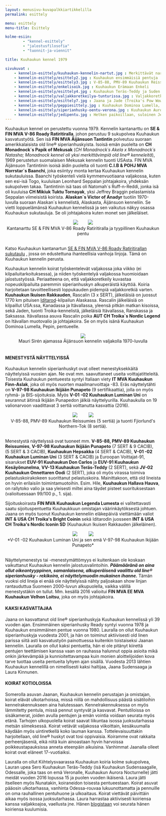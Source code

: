 ```yaml
---
layout: menusivu-kuvapalkkiartikkelilla
permalink: esittely

menu: esittely
menu-title: Esittely

kolme-esiin:
        - "kennel-esittely"
        - "jalostusfilosofia"
        - "tuonnit-ja-viennit"

title: Kuuhaukun kennel 1979

sivukuvat :
    - kennelin-esittely/kuuhaukun-kennelin-nartut.jpg : Merkittävät nartut Lumi, Rusty ja Enkeli
    - kennelin-esittely/esittely2.jpg : Kuuhaukun ensimmäisiä pentuja
    - kennelin-esittely/esittely3.jpg : V-85-88, PMV-89 Kuuhaukun Reissumies
    - kennelin-esittely/enkelisoik.jpg : Kuuhaukun Erämaan Enkeli
    - kennelin-esittely/esittely4.jpg : Kuuhaukun Teräs-Teddy ja Suden Saaga
    - kennelin-esittely/valjakkoretkeilya-tunturissa.jpg : Valjakkoretkeilyä tunturissa
    - kennelin-esittely/esittely7.jpg : Jaana ja Jade (Troika's Pow Wow)
    - kennelin-esittely/peppiesittely.jpg : Kuuhaukun Dominoa Lumella, Peppi
    - kennelin-esittely/siperianhusky-oentu-verona.jpg : Kuuhaukun Aurora Nocturne, Verona
    - kennelin-esittely/jedipentu.jpg : Hetken paikoillaan, suloinen Jedi-pentu
---
```

Kuuhaukun kennel on perustettu vuonna 1979. Kennelin kantanarttu on **SE & FIN MVA 
V-86 Roady Ratiritiralla**, johon perustuu 9 sukupolvea Kuuhaukun kasvatustyötä. Sen isä **FIN MVA Äijänsuon Tantintin** 
polveutuu suoraan amerikkalaisista 
old line® siperianhuskyista. Isoisä emän puolelta on **CH Monadnock´s Papik of Mekusak** 
(*CH Monadnock´s Akela x Monadnock´s Natasha; Monadnock kennel oli yksi merkittävimpiä old line® kenneleitä*), 
1969 perustetun suomalaisen Mekusak kennelin tuonti USAsta. 
FIN MVA Äijänsuon Tantintinin isoisä äidin puolelta oli tuonti **C.I.B & POHJ MVA Norrstar´s Baanchi**, joka 
esiintyy monta kertaa Kuuhaukun kennelin sukutauluissa. Baanchi työskenteli vielä kymmenvuotiaana valjakossa, 
kuten sen esi-isä Togo, kuuluisan Leonhard Seppalan johtajakoira, yhdeksän sukupolven takaa. Tantintinin isä 
taas oli Natomah´s Ruff-n-Reddi, jonka isä oli kuuluisa **CH Mikiuk Tuktu Tornayak**, yksi Jeffrey Braggin pelastamista 
Seppalan viimeisistä koirista. **Alaskan´s Victor of Anadyr** tuotiin 1970-luvulla suoraan Alaskan´s kennelistä, 
Alaskasta, Äijänsuon kenneliin. Se vietti loppuelämänsä Kuuhaukun kennelissä ja sen vaikutus näkyy osassa Kuuhaukun 
sukutauluja. Se oli johtajakoira kuten monet sen jälkeläiset.

<center>
<img src="images/kennelin-esittely/kuuhaukun-kennelin-kantanarttu.jpg">&nbsp;&nbsp;&nbsp;&nbsp;
&nbsp;&nbsp;&nbsp;<img src="images/kennelin-esittely/siperianhuskyn-pentu-vilkenvits.jpg"><br>
Kantanarttu SE & FIN MVA V-86 Roady Ratiritiralla ja tyypillinen Kuuhaukun pentu</center><br>

Katso Kuuhaukun kantanartun [SE & FIN MVA V-86 Roady Ratiritirallan sukutaulu](http://ingrus.net/husky/en/details/35722)
, jossa on edustettuna ihanteellisia vanhoja linjoja. Tämä on Kuuhaukun kennelin perusta.
					
Kuuhaukun kennelin koirat työskentelevät valjakossa joka viikko (ei kilpailuitarkoituksessa), ja 
niiden työskentelyä valjakossa huomioidaan jalostustyössä. Periaatteena on, että 
valjakkoretkeily kuvastaa nopeuskilpailuita paremmin siperianhuskyn alkuperäistä käyttöä. 
Koiria harjoitetaan tavoitteellisesti loppukauden pidempiä valjakkoretkiä varten.
**Kuuhaukun Ikuisen Rakkauden**, Rascalin (3 x SERT), jälkeläisiä on juossut 1770 km 
pituisen [Iditarod](iditarod)-kilpailun Alaskassa. Rascalin jälkeläisiä on kilpaillut USA:ssa, 
Kanadassa ja Itävallassa, yleensä pitkän matkan kisoissa, sekä Jaden, tuonti Troika-kennelistä, 
jälkeläisiä Itävallassa, Ranskassa ja Saksassa. Itävallassa asuva Rascalin poika 
**AUT CH Troika´s Nordic Legend** on Itävallan muotovalio ja johtajakoira. Se on myös 
isänä Kuuhaukun Dominoa Lumella, Pepin, pentueelle.

<center>
<img src="images/kennelin-esittely/koiravaljakko.jpg"><br>
Mauri Sirén ajamassa Äijänsuon kennelin valjakolla 1970-luvulla
</center>
<br>


<h4>MENESTYSTÄ NÄYTTELYISSÄ</h4>

Kuuhaukun kennelin siperianhuskyt ovat olleet menestyksekkäitä näyttelyissä vuosien ajan. Ne ovat mm. saavuttaneet useita 
voittajatitteleitä. Toisesta Kuuhaukun pentueesta syntyi Italiaan viety **IT MVA Kuuhaukun Finn-Aslak**, joka 
oli myös nuorten maailmanvoittaja -83. Eräs näyttelytähti on **V-97-98 Kuuhaukun Ikijään Punapeto** (9 sertifikaattia), jolla on myös ryhmä- ja BIS-sijoituksia. 
Myös **V-01 -02 Kuuhaukun Luminan Uni** on seurannut äitinsä Ikijään Punapedon jälkiä näyttelyurilla. Kuuhaukulla on 19 valionarvoon vaadittavat
3 sertiä voittanutta kasvattia (2016). 

<center>
<img src="images/kennelin-esittely/resu.jpg">
&nbsp;&nbsp;&nbsp;&nbsp;&nbsp;&nbsp;&nbsp;
<img src="images/kennelin-esittely/dakota2.jpg"><br>
V-85-88, PMV-89 Kuuhaukun Reissumies (5 sertiä) ja tuonti Fjiorlund's Northern-Tok (8 sertiä).
</center>
<br>

Menestystä näyttelyssä ovat tuoneet mm. **V-85-88, PMV-89 Kuuhaukun Reissumies**, **V-97-98 Kuuhaukun Ikijään Punapeto** (7 SERT & 9 CACIB),  
(5 SERT & 3 CACIB), **Kuuhaukun Hepsakka** (4 SERT & CACIB), **V-01 -02 Kuuhaukun Luminan Uni** (3 SERT & CACIB) ja Euroopan Voittajat-91, 
sisarukset **EUV-91 Kuuhaukun Don Carlos** ja **EUV-91 Kuuhaukun Kesäyönunelma**, 
**VV-13 Kuuhaukun Teräs-Teddy** (2 SERT), sekä **JV-02 Kuuhaukun Onnettaren Oodi** (2 SERT), 
joka oli myös virassa toimiva pelastuskoirakokeen suorittanut pelastuskoira. Mainittakoon, 
että old lineista on hyvin erilaisiin toimintamuotoihin. Esim. Hile, **Kuuhaukun Hallava Hauva**, 
on rallytoko valio ja saa yleisesti miltei aina täydet pisteet suorituksestaan (valioituessaan 99/100 p., 1. sija).

Sijoituskoirasta **FIN MVA Kuuhaukun Legenda Lumesta** ei valitettavasti saatu sijoituspentuetta 
Kuuhaukkuun omistajan väärinkäytöksestä johtuen. Jaana on myös tuonut Kuuhaukun kenneliin eläkepäiviä 
viettämään valiot **INT & USA CH Troika's Bright Coinin** sekä Iditarodin juosseen **INT & USA CH Troika's 
Nordic Iconin SD** (Kuuhaukun Ikuisen Rakkauden jälkeläinen).

<center>
<img src="images/kennelin-esittely/lumivoittaja.jpg">
&nbsp;&nbsp;&nbsp;&nbsp;&nbsp;&nbsp;&nbsp;
<img src="images/kennelin-esittely/rustyvoittaja.jpg"><br>
*V-01 -02 Kuuhaukun Luminan Uni ja sen emä V-97-98 Kuuhaukun Ikijään Punapeto*
</center>
<br>

Näyttelymenestys tai -menestymättömyys ei kuitenkaan ole koskaan vaikuttanut Kuuhaukun kennelin jalostusvalintoihin.
***Päämääränä on aina ollut oikeantyyppinen, samanlaisena, alkuperäisenä vaalittu old line® siperianhusky - rekikoira, ei näyttelymuodin
mukainen ihanne.*** Tämän vuoksi old lineja ei enää ole näyttelyissä nähty paljoakaan show linjan rantauduttua Suomeen 2000-luvun
alkupuolella, vaikka välillä menestystäkin on tullut. Mm. kesällä 2016 valioitui **FIN MVA EE MVA Kuuhaukun Velhon Loitsu**, joka
on myös johtajakoira.


<h4>KAKSI KASVATTAJAA</h4>

Jaana on kasvattanut old line® siperianhuskyja Kuuhaukun kennelissä yli 39 vuoden ajan. 
Ensimmäinen siperianhusky Ready syntyi vuonna 1978 ja Kuuhaukun ensimmäinen pentue vuonna 1980. 
Lauralla on ollut Kuuhaukun siperianhuskyja vuodesta 2001, ja hän on toiminut aktiivisesti 
old linen parissa siitä asti kasvatustyön painottuessa kuitenkin toistaiseksi Jaanan kenneliin. 
Lauralla on ollut kaksi pentuetta, hän ei ole pitänyt 
kiirettä pentujen teettämisen kanssa vaan on rauhassa halunnut oppia asioita mikä onkin järkevämpää 
ja kunnioitettavampaa kuin monien aloittelijoiden kova tarve tuottaa useita pentueita lyhyen ajan sisällä. Vuodesta 2013 
lähtien Kuuhaukun kennelillä on nimellisesti kaksi haltijaa, Jaana Sudensaaga ja Laura Kinnunen.

<h4>KOIRAT KOTIOLOISSA</h4>

Somerolla asuvan Jaanan, Kuuhaukun kennelin perustajan ja omistajan, koirat elävät ulkotarhoissa, missä niillä on mahdollisuus 
päästä sisätiloihin kennelrakennukseen aina halutessaan. Kennelrakennuksessa on myös 
lämmitetty pentula, missä pennut syntyvät ja kasvavat. Pentutiloissa on sisäkamerat, 
joiden avulla pentujen ja emän vointia voidaan seurata myös etänä. Tarhojen ulkopuolella 
koirat saavat liikuntaa isossa juoksutarhassa metsän siimeksessä. Koirat vetävät valjakossa 
viikoittain, kesäkuumalla käydään myös uintiretkellä koko lauman kanssa. Tottelevaisuuttakin 
harjoitellaan, old line® huskyt ovat tosi oppivaisia. Koiramme ovat rakkaita perheenjäseniä, 
eikä niitä kuin ainoastaan hyvin harvoissa poikkeustapauksissa anneta eteenpäin aikuisina. 
Vanhimmat Jaanalla olleet koirat ovat eläneet 17-vuotiaiksi.

Lauralla on ollut Kiihtelysvaarassa Kuuhaukun koiria kolme sukupolvea, Lauran upea Sero 
Kuuhaukun Teräs-Teddy  (isä Kuuhaukun Sudensaagalle, Odessalle, joka taas on emä Veronalle, Kuuhaukun Aurora Nocturnelle) 
jätti meidät vuoden 2016 lopussa 15 ja puolen vuoden ikäisenä. Laura jätti itselleen myös Nunatakin, koiraneidon
toisesta pentueestaan. Koirat asuvat pääosin ulkotarhassa, vanhinta Odessa-rouvaa lukuunottamatta ja 
pennuille on oma rauhallinen pentuhuone ja ulkoaitaus. Koirat viettävät päivittäin aikaa myös isossa juoksutarhassa. 
Laura harrastaa aktiivisesti koiriensa kanssa valjakkoajoa, vaellusta jne. Hänen
[blogistaan](http://sudensaaga.blogspot.fi) voi seurata 
hänen koiriensa kuulumisia.
